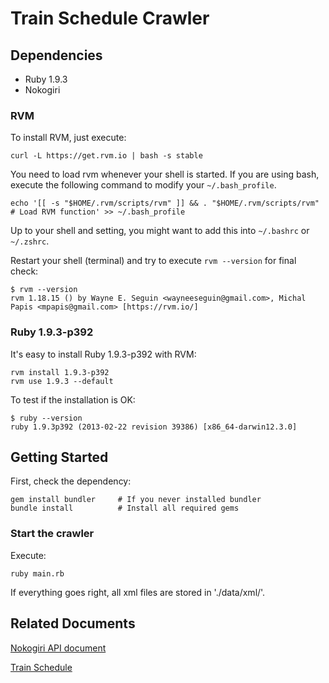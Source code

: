 # Train Schedule Crawler

## Dependencies

* Ruby 1.9.3
* Nokogiri

### RVM

To install RVM, just execute:

    curl -L https://get.rvm.io | bash -s stable

You need to load rvm whenever your shell is started. If you are using bash, execute the following command to modify your `~/.bash_profile`.

    echo '[[ -s "$HOME/.rvm/scripts/rvm" ]] && . "$HOME/.rvm/scripts/rvm" # Load RVM function' >> ~/.bash_profile

Up to your shell and setting, you might want to add this into `~/.bashrc` or `~/.zshrc`.

Restart your shell (terminal) and try to execute `rvm --version` for final check:

    $ rvm --version
    rvm 1.18.15 () by Wayne E. Seguin <wayneeseguin@gmail.com>, Michal Papis <mpapis@gmail.com> [https://rvm.io/]

### Ruby 1.9.3-p392

It's easy to install Ruby 1.9.3-p392 with RVM:

    rvm install 1.9.3-p392
    rvm use 1.9.3 --default

To test if the installation is OK:

    $ ruby --version
    ruby 1.9.3p392 (2013-02-22 revision 39386) [x86_64-darwin12.3.0]

## Getting Started

First, check the dependency:

    gem install bundler     # If you never installed bundler
    bundle install          # Install all required gems

### Start the crawler

Execute:

    ruby main.rb

If everything goes right, all xml files are stored in './data/xml/'.

## Related Documents ##

[Nokogiri API document](http://nokogiri.org/)

[Train Schedule](http://163.29.3.98/XML/)
